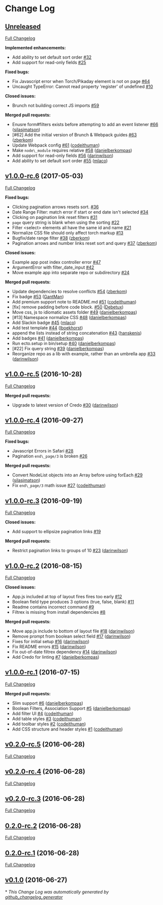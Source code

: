 # Change Log

## [Unreleased](https://github.com/infinitered/torch/tree/HEAD)

[Full Changelog](https://github.com/infinitered/torch/compare/v1.0.0-rc.6...HEAD)

**Implemented enhancements:**

- Add ability to set default sort order [\#32](https://github.com/infinitered/torch/issues/32)
- Add support for read-only fields [\#25](https://github.com/infinitered/torch/issues/25)

**Fixed bugs:**

- Fix Javascript error when Torch/Pikaday element is not on page [\#64](https://github.com/infinitered/torch/issues/64)
- Uncaught TypeError: Cannot read property 'register' of undefined [\#10](https://github.com/infinitered/torch/issues/10)

**Closed issues:**

- Brunch not building correct JS imports [\#59](https://github.com/infinitered/torch/issues/59)

**Merged pull requests:**

- Enusre form\#filters exists before attempting to add an event listener [\#66](https://github.com/infinitered/torch/pull/66) ([silasjmatson](https://github.com/silasjmatson))
- \[\#62\] Add the initial version of Brunch & Webpack guides [\#63](https://github.com/infinitered/torch/pull/63) ([zberkom](https://github.com/zberkom))
- Update Webpack config [\#61](https://github.com/infinitered/torch/pull/61) ([codeithuman](https://github.com/codeithuman))
- Make `node\_module` requires relative [\#58](https://github.com/infinitered/torch/pull/58) ([danielberkompas](https://github.com/danielberkompas))
- Add support for read-only fields [\#56](https://github.com/infinitered/torch/pull/56) ([darinwilson](https://github.com/darinwilson))
- Add ability to set default sort order [\#55](https://github.com/infinitered/torch/pull/55) ([mlaco](https://github.com/mlaco))

## [v1.0.0-rc.6](https://github.com/infinitered/torch/tree/v1.0.0-rc.6) (2017-05-03)
[Full Changelog](https://github.com/infinitered/torch/compare/v1.0.0-rc.5...v1.0.0-rc.6)

**Fixed bugs:**

- Clicking pagination arrows resets sort. [\#36](https://github.com/infinitered/torch/issues/36)
- Date Range Filter: match error if start or end date isn't selected [\#34](https://github.com/infinitered/torch/issues/34)
- Clicking on pagination link reset filters [\#31](https://github.com/infinitered/torch/issues/31)
- `page` query string is blank when using the sorting [\#22](https://github.com/infinitered/torch/issues/22)
- Filter \<select\> elements all have the same id and name [\#21](https://github.com/infinitered/torch/issues/21)
- Normalize CSS file should only affect torch markup [\#13](https://github.com/infinitered/torch/issues/13)
- Bugfix/date range filter [\#38](https://github.com/infinitered/torch/pull/38) ([zberkom](https://github.com/zberkom))
- Pagination arrows and number links reset sort and query [\#37](https://github.com/infinitered/torch/pull/37) ([zberkom](https://github.com/zberkom))

**Closed issues:**

- Example app post index controller error [\#47](https://github.com/infinitered/torch/issues/47)
- ArgumentError with filter\_date\_input [\#42](https://github.com/infinitered/torch/issues/42)
- Move example app into separate repo or subdirectory [\#24](https://github.com/infinitered/torch/issues/24)

**Merged pull requests:**

- Update dependencies to resolve conflicts [\#54](https://github.com/infinitered/torch/pull/54) ([zberkom](https://github.com/zberkom))
- Fix badge [\#53](https://github.com/infinitered/torch/pull/53) ([GantMan](https://github.com/GantMan))
- Add premium support note to README.md [\#51](https://github.com/infinitered/torch/pull/51) ([codeithuman](https://github.com/codeithuman))
- \[fix\] remove padding before code block. [\#50](https://github.com/infinitered/torch/pull/50) ([Debetux](https://github.com/Debetux))
- Move css, js to idiomatic assets folder [\#49](https://github.com/infinitered/torch/pull/49) ([danielberkompas](https://github.com/danielberkompas))
- \[\#13\] Namespace normalize CSS [\#48](https://github.com/infinitered/torch/pull/48) ([danielberkompas](https://github.com/danielberkompas))
- Add Slackin badge [\#45](https://github.com/infinitered/torch/pull/45) ([mlaco](https://github.com/mlaco))
- Add test template [\#44](https://github.com/infinitered/torch/pull/44) ([lboekhorst](https://github.com/lboekhorst))
- append the lists instead of string concatenation [\#43](https://github.com/infinitered/torch/pull/43) ([hanskenis](https://github.com/hanskenis))
- Add badges [\#41](https://github.com/infinitered/torch/pull/41) ([danielberkompas](https://github.com/danielberkompas))
- Run ecto.setup in bin/setup [\#40](https://github.com/infinitered/torch/pull/40) ([danielberkompas](https://github.com/danielberkompas))
- \[\#22\] Fix query string [\#39](https://github.com/infinitered/torch/pull/39) ([danielberkompas](https://github.com/danielberkompas))
- Reorganize repo as a lib with example, rather than an umbrella app [\#33](https://github.com/infinitered/torch/pull/33) ([darinwilson](https://github.com/darinwilson))

## [v1.0.0-rc.5](https://github.com/infinitered/torch/tree/v1.0.0-rc.5) (2016-10-28)
[Full Changelog](https://github.com/infinitered/torch/compare/v1.0.0-rc.4...v1.0.0-rc.5)

**Merged pull requests:**

- Upgrade to latest version of Credo [\#30](https://github.com/infinitered/torch/pull/30) ([darinwilson](https://github.com/darinwilson))

## [v1.0.0-rc.4](https://github.com/infinitered/torch/tree/v1.0.0-rc.4) (2016-09-27)
[Full Changelog](https://github.com/infinitered/torch/compare/v1.0.0-rc.3...v1.0.0-rc.4)

**Fixed bugs:**

- Javascript Errors in Safari [\#28](https://github.com/infinitered/torch/issues/28)
- Pagination `end\_page/3` is broken [\#26](https://github.com/infinitered/torch/issues/26)

**Merged pull requests:**

- Convert NodeList objects into an Array before using forEach [\#29](https://github.com/infinitered/torch/pull/29) ([silasjmatson](https://github.com/silasjmatson))
- Fix `end\_page/3` math issue [\#27](https://github.com/infinitered/torch/pull/27) ([codeithuman](https://github.com/codeithuman))

## [v1.0.0-rc.3](https://github.com/infinitered/torch/tree/v1.0.0-rc.3) (2016-09-19)
[Full Changelog](https://github.com/infinitered/torch/compare/v1.0.0-rc.2...v1.0.0-rc.3)

**Closed issues:**

- Add support to ellipsize pagination links [\#19](https://github.com/infinitered/torch/issues/19)

**Merged pull requests:**

- Restrict pagination links to groups of 10 [\#23](https://github.com/infinitered/torch/pull/23) ([darinwilson](https://github.com/darinwilson))

## [v1.0.0-rc.2](https://github.com/infinitered/torch/tree/v1.0.0-rc.2) (2016-08-15)
[Full Changelog](https://github.com/infinitered/torch/compare/v1.0.0-rc.1...v1.0.0-rc.2)

**Closed issues:**

- App.js included at top of layout fires fires too early [\#12](https://github.com/infinitered/torch/issues/12)
- Boolean field type produces 3 options \(true, false, blank\) [\#11](https://github.com/infinitered/torch/issues/11)
- Readme contains incorrect command [\#9](https://github.com/infinitered/torch/issues/9)
- Filtrex is missing from install dependencies [\#8](https://github.com/infinitered/torch/issues/8)

**Merged pull requests:**

- Move app.js include to bottom of layout file [\#18](https://github.com/infinitered/torch/pull/18) ([darinwilson](https://github.com/darinwilson))
- Remove prompt from boolean select field [\#17](https://github.com/infinitered/torch/pull/17) ([darinwilson](https://github.com/darinwilson))
- Fixes for initial setup [\#16](https://github.com/infinitered/torch/pull/16) ([darinwilson](https://github.com/darinwilson))
- Fix README errors [\#15](https://github.com/infinitered/torch/pull/15) ([darinwilson](https://github.com/darinwilson))
- Fix out-of-date filtrex dependency [\#14](https://github.com/infinitered/torch/pull/14) ([darinwilson](https://github.com/darinwilson))
- Add Credo for linting [\#7](https://github.com/infinitered/torch/pull/7) ([danielberkompas](https://github.com/danielberkompas))

## [v1.0.0-rc.1](https://github.com/infinitered/torch/tree/v1.0.0-rc.1) (2016-07-15)
[Full Changelog](https://github.com/infinitered/torch/compare/v0.2.0-rc.5...v1.0.0-rc.1)

**Merged pull requests:**

- Slim support [\#6](https://github.com/infinitered/torch/pull/6) ([danielberkompas](https://github.com/danielberkompas))
- Boolean Filters, Association Support [\#5](https://github.com/infinitered/torch/pull/5) ([danielberkompas](https://github.com/danielberkompas))
- Add filter UI [\#4](https://github.com/infinitered/torch/pull/4) ([codeithuman](https://github.com/codeithuman))
- Add table styles [\#3](https://github.com/infinitered/torch/pull/3) ([codeithuman](https://github.com/codeithuman))
- Add toolbar styles [\#2](https://github.com/infinitered/torch/pull/2) ([codeithuman](https://github.com/codeithuman))
- Add CSS structure and header styles [\#1](https://github.com/infinitered/torch/pull/1) ([codeithuman](https://github.com/codeithuman))

## [v0.2.0-rc.5](https://github.com/infinitered/torch/tree/v0.2.0-rc.5) (2016-06-28)
[Full Changelog](https://github.com/infinitered/torch/compare/v0.2.0-rc.4...v0.2.0-rc.5)

## [v0.2.0-rc.4](https://github.com/infinitered/torch/tree/v0.2.0-rc.4) (2016-06-28)
[Full Changelog](https://github.com/infinitered/torch/compare/v0.2.0-rc.3...v0.2.0-rc.4)

## [v0.2.0-rc.3](https://github.com/infinitered/torch/tree/v0.2.0-rc.3) (2016-06-28)
[Full Changelog](https://github.com/infinitered/torch/compare/0.2.0-rc.2...v0.2.0-rc.3)

## [0.2.0-rc.2](https://github.com/infinitered/torch/tree/0.2.0-rc.2) (2016-06-28)
[Full Changelog](https://github.com/infinitered/torch/compare/0.2.0-rc.1...0.2.0-rc.2)

## [0.2.0-rc.1](https://github.com/infinitered/torch/tree/0.2.0-rc.1) (2016-06-28)
[Full Changelog](https://github.com/infinitered/torch/compare/v0.1.0...0.2.0-rc.1)

## [v0.1.0](https://github.com/infinitered/torch/tree/v0.1.0) (2016-06-27)


\* *This Change Log was automatically generated by [github_changelog_generator](https://github.com/skywinder/Github-Changelog-Generator)*